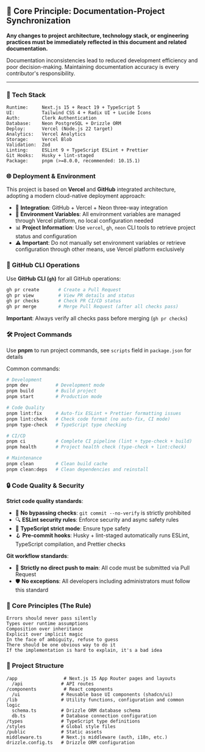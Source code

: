 ## 🚨 Core Principle: Documentation-Project Synchronization

**Any changes to project architecture, technology stack, or engineering practices must be immediately reflected in this document and related documentation.**

Documentation inconsistencies lead to reduced development efficiency and poor decision-making. Maintaining documentation accuracy is every contributor's responsibility.

---

### 🚀 Tech Stack

```
Runtime:     Next.js 15 + React 19 + TypeScript 5
UI:          Tailwind CSS 4 + Radix UI + Lucide Icons
Auth:        Clerk Authentication
Database:    Neon PostgreSQL + Drizzle ORM
Deploy:      Vercel (Node.js 22 target)
Analytics:   Vercel Analytics
Storage:     Vercel Blob
Validation:  Zod
Linting:     ESLint 9 + TypeScript ESLint + Prettier
Git Hooks:   Husky + lint-staged
Package:     pnpm (>=8.0.0, recommended: 10.15.1)
```

### 🌐 Deployment & Environment

This project is based on **Vercel** and **GitHub** integrated architecture, adopting a modern cloud-native deployment approach:

- 🔗 **Integration**: GitHub + Vercel + Neon three-way integration
- 🔧 **Environment Variables**: All environment variables are managed through Vercel platform, no local configuration needed
- 📊 **Project Information**: Use `vercel`, `gh`, `neon` CLI tools to retrieve project status and configuration
- ⚠️ **Important**: Do not manually set environment variables or retrieve configuration through other means, use Vercel platform exclusively

### 🐙 GitHub CLI Operations

Use **GitHub CLI (`gh`)** for all GitHub operations:

```bash
gh pr create       # Create a Pull Request
gh pr view         # View PR details and status
gh pr checks       # Check PR CI/CD status
gh pr merge        # Merge Pull Request (after all checks pass)
```

**Important**: Always verify all checks pass before merging (`gh pr checks`)

### 🛠️ Project Commands

Use **pnpm** to run project commands, see `scripts` field in `package.json` for details

Common commands:

```bash
# Development
pnpm dev          # Development mode
pnpm build        # Build project
pnpm start        # Production mode

# Code Quality
pnpm lint:fix     # Auto-fix ESLint + Prettier formatting issues
pnpm lint:check   # Check code format (no auto-fix, CI mode)
pnpm type-check   # TypeScript type checking

# CI/CD
pnpm ci           # Complete CI pipeline (lint + type-check + build)
pnpm health       # Project health check (type-check + lint:check)

# Maintenance
pnpm clean        # Clean build cache
pnpm clean:deps   # Clean dependencies and reinstall
```

### 🔒 Code Quality & Security

**Strict code quality standards**:

- 🚫 **No bypassing checks**: `git commit --no-verify` is strictly prohibited
- 🔍 **ESLint security rules**: Enforce security and async safety rules
- 📏 **TypeScript strict mode**: Ensure type safety
- 🪝 **Pre-commit hooks**: Husky + lint-staged automatically runs ESLint, TypeScript compilation, and Prettier checks

**Git workflow standards**:

- 🚫 **Strictly no direct push to main**: All code must be submitted via Pull Request
- 🛡️ **No exceptions**: All developers including administrators must follow this standard

### 🧠 Core Principles (The Rule)

```
Errors should never pass silently
Types over runtime assumptions
Composition over inheritance
Explicit over implicit magic
In the face of ambiguity, refuse to guess
There should be one obvious way to do it
If the implementation is hard to explain, it's a bad idea
```

### 📁 Project Structure

```
/app                 # Next.js 15 App Router pages and layouts
  /api              # API routes
/components          # React components
  /ui               # Reusable base UI components (shadcn/ui)
/lib                # Utility functions, configuration and common logic
  schema.ts         # Drizzle ORM database schema
  db.ts             # Database connection configuration
/types              # TypeScript type definitions
/styles             # Global style files
/public             # Static assets
middleware.ts       # Next.js middleware (auth, i18n, etc.)
drizzle.config.ts   # Drizzle ORM configuration
```
